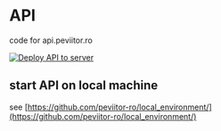 # API
code for api.peviitor.ro

[![Deploy API to server](https://github.com/peviitor-ro/api/actions/workflows/deploy_api.yml/badge.svg)](https://github.com/peviitor-ro/api/actions/workflows/deploy_api.yml)


## start API on local machine
see [https://github.com/peviitor-ro/local_environment/](https://github.com/peviitor-ro/local_environment/)
